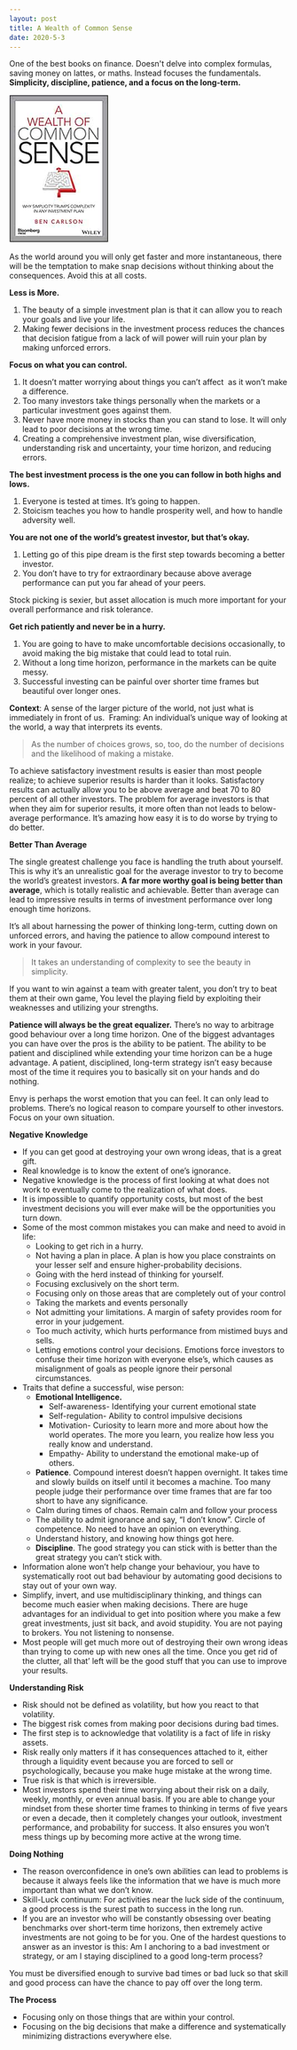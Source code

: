 ```yaml
---
layout: post
title: A Wealth of Common Sense
date: 2020-5-3
---
```


One of the best books on finance. Doesn't delve into complex formulas, saving money on lattes, or maths. Instead focuses the fundamentals. **Simplicity, discipline, patience, and a focus on the long-term.** 

<div class="book centered">
  <a target="_blank" href="/images/books/common_sense.jpeg">
    <img src="/images/books/common_sense.jpeg" alt="A Wealth of Common Sense">
  </a>
</div> 

As the world around you will only get faster and more instantaneous, there will be the temptation to make snap decisions without thinking about the consequences. Avoid this at all costs. 

**Less is More.** 

1. The beauty of a simple investment plan is that it can allow you to reach your goals and live your life. 
2. Making fewer decisions in the investment process reduces the chances that decision fatigue from a lack of will power will ruin your plan by making unforced errors. 

**Focus on what you can control.** 

1. It doesn’t matter worrying about things you can’t affect  as it won’t make a difference. 
2. Too many investors take things personally when the markets or a particular investment goes against them. 
3. Never have more money in stocks than you can stand to lose. It will only lead to poor decisions at the wrong time. 
4. Creating a comprehensive investment plan, wise diversification, understanding risk and uncertainty, your time horizon, and reducing errors. 

**The best investment process is the one you can follow in both highs and lows.**

1. Everyone is tested at times. It’s going to happen. 
2. Stoicism teaches you how to handle prosperity well, and how to handle adversity well. 

**You are not one of the world’s greatest investor, but that’s okay.**

1. Letting go of this pipe dream is the first step towards becoming a better investor. 
2. You don’t have to try for extraordinary because above average performance can put you far ahead of your peers. 

Stock picking is sexier, but asset allocation is much more important for your overall performance and risk tolerance. 

**Get rich patiently and never be in a hurry.** 

1. You are going to have to make uncomfortable decisions occasionally, to avoid making the big mistake that could lead to total ruin. 
2. Without a long time horizon, performance in the markets can be quite messy. 
3. Successful investing can be painful over shorter time frames but beautiful over longer ones. 

**Context**: A sense of the larger picture of the world, not just what is immediately in front of us. 
Framing: An individual’s unique way of looking at the world, a way that interprets its events. 

> As the number of choices grows, so, too, do the number of decisions and the likelihood of making a mistake. 

To achieve satisfactory investment results is easier than most people realize; to achieve superior results is harder than it looks. Satisfactory results can actually allow you to be above average and beat 70 to 80 percent of all other investors. The problem for average investors is that when they aim for superior results, it more often than not leads to below-average performance. It’s amazing how easy it is to do worse by trying to do better. 

**Better Than Average**

The single greatest challenge you face is handling the truth about yourself. This is why it’s an unrealistic goal for the average investor to try to become the world’s greatest investors. **A far more worthy goal is being better than average**, which is totally realistic and achievable. Better than average can lead to impressive results in terms of investment performance over long enough time horizons. 

It’s all about harnessing the power of thinking long-term, cutting down on unforced errors, and having the patience to allow compound interest to work in your favour. 

> It takes an understanding of complexity to see the beauty in simplicity. 

If you want to win against a team with greater talent, you don’t try to beat them at their own game, You level the playing field by exploiting their weaknesses and utilizing your strengths. 

**Patience will always be the great equalizer.** There’s no way to arbitrage good behaviour over a long time horizon. One of the biggest advantages you can have over the pros is the ability to be patient. The ability to be patient and disciplined while extending your time horizon can be a huge advantage. A patient, disciplined, long-term strategy isn’t easy because most of the time it requires you to basically sit on your hands and do nothing. 

Envy is perhaps the worst emotion that you can feel. It can only lead to problems. There’s no logical reason to compare yourself to other investors. Focus on your own situation. 

**Negative Knowledge**

- If you can get good at destroying your own wrong ideas, that is a great gift. 
- Real knowledge is to know the extent of one’s ignorance. 
- Negative knowledge is the process of first looking at what does not work to eventually come to the realization of what does. 
- It is impossible to quantify opportunity costs, but most of the best investment decisions you will ever make will be the opportunities you turn down. 
- Some of the most common mistakes you can make and need to avoid in life:
	- Looking to get rich in a hurry. 
	- Not having a plan in place. A plan is how you place constraints on your lesser self and ensure higher-probability decisions. 
	- Going with the herd instead of thinking for yourself.
	- Focusing exclusively on the short term.
	- Focusing only on those areas that are completely out of your control
	- Taking the markets and events personally
	- Not admitting your limitations. A margin of safety provides room for error in your judgement. 
	- Too much activity, which hurts performance from mistimed buys and sells. 
	- Letting emotions control your decisions. Emotions force investors to confuse their time horizon with everyone else’s, which causes as misalignment of goals as people ignore their personal circumstances. 
- Traits that define a successful, wise person:
	- **Emotional Intelligence.** 
		- Self-awareness- Identifying your current emotional state  
		- Self-regulation- Ability to control impulsive decisions
		- Motivation- Curiosity to learn more and more about how the world operates. The more you learn, you realize how less you really know and understand. 
		- Empathy- Ability to understand the emotional make-up of others. 
	- **Patience**. Compound interest doesn’t happen overnight. It takes time and slowly builds on itself until it becomes a machine. Too many people judge their performance over time frames that are far too short to have any significance. 
	- Calm during times of chaos. Remain calm and follow your process
	- The ability to admit ignorance and say, “I don’t know”. Circle of competence. No need to have an opinion on everything. 
	- Understand history, and knowing how things got here. 
	- **Discipline**. The good strategy you can stick with is better than the great strategy you can’t stick with. 
- Information alone won’t help change your behaviour, you have to systematically root out bad behaviour by automating good decisions to stay out of your own way. 
- Simplify, invert, and use multidisciplinary thinking, and things can become much easier when making decisions. There are huge advantages for an individual to get into position where you make a few great investments, just sit back, and avoid stupidity. You are not paying to brokers. You not listening to nonsense. 
- Most people will get much more out of destroying their own wrong ideas than trying to come up with new ones all the time. Once you get rid of the clutter, all that’ left will be the good stuff that you can use to improve your results. 

**Understanding Risk**

- Risk should not be defined as volatility, but how you react to that volatility. 
- The biggest risk comes from making poor decisions during bad times. 
- The first step is to acknowledge that volatility is a fact of life in risky assets. 
- Risk really only matters if it has consequences attached to it, either through a liquidity event because you are forced to sell or psychologically, because you make huge mistake at the wrong time. 
- True risk is that which is irreversible. 
- Most investors spend their time worrying about their risk on a daily, weekly, monthly, or even annual basis. If you are able to change your mindset from these shorter time frames to thinking in terms of five years or even a decade, then it completely changes your outlook, investment performance, and probability for success. It also ensures you won’t mess things up by becoming more active at the wrong time. 

**Doing Nothing**

- The reason overconfidence in one’s own abilities can lead to problems is because it always feels like the information that we have is much more important than what we don’t know. 
- Skill-Luck continuum: For activities near the luck side of the continuum, a good process is the surest path to success in the long run. 
- If you are an investor who will be constantly obsessing over beating benchmarks over short-term time horizons, then extremely active investments are not going to be for you. One of the hardest questions to answer as an investor is this: Am I anchoring to a bad investment or strategy, or am I staying disciplined to a good long-term process?

You must be diversified enough to survive bad times or bad luck so that skill and good process can have the chance to pay off over the long term. 

**The Process**

- Focusing only on those things that are within your control. 
- Focusing on the big decisions that make a difference and systematically minimizing distractions everywhere else. 